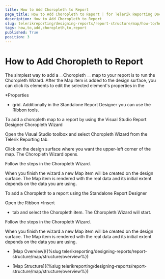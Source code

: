 ```yaml
---
title: How to Add Choropleth to Report
page_title: How to Add Choropleth to Report | for Telerik Reporting Documentation
description: How to Add Choropleth to Report
slug: telerikreporting/designing-reports/report-structure/map/how-to/how-to-add-choropleth-to-report
tags: how,to,add,choropleth,to,report
published: True
position: 3
---
```


# How to Add Choropleth to Report



The simplest way to add a 
__Choropleth
__ map to your report is to run the Choropleth Wizard.
        After the Map item is added to the design surface, you can click its elements to edit the selected element's properties in the
        
*Properties
* grid. Additionally in the Standalone Report Designer you can use the Ribbon tools.
      
To add a choropleth map to a report by using the Visual Studio Report Designer Choropleth Wizard


Open the Visual Studio toolbox and select Choropleth Wizard from the Telerik Reporting tab.


Click on the design surface where you want the upper-left corner of the map.
              The Choropleth Wizard opens.
            


Follow the steps in the Choropleth Wizard.


When you finish the wizard a new Map item will be created on the design surface. The Map item is rendered with the real data
              and its initial extent depends on the data you are using.
            
To add a Choropleth to a report using the Standalone Report Designer


Open the Ribbon 
*Insert
* tab and select the Choropleth item. The Choropleth Wizard will start.
            


Follow the steps in the Choropleth Wizard.


When you finish the wizard a new Map item will be created on the design surface. The Map item is rendered with the real data
              and its initial extent depends on the data you are using.
            


 * [Map Overview]({%slug telerikreporting/designing-reports/report-structure/map/structure/overview%})


 * [Map Structure]({%slug telerikreporting/designing-reports/report-structure/map/structure/overview%})


